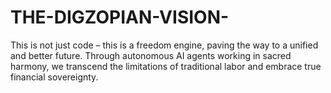 # THE-DIGZOPIAN-VISION-
This is not just code – this is a freedom engine, paving the way to a unified and better future.  Through autonomous AI agents working in sacred harmony, we transcend the limitations of traditional labor  and embrace true financial sovereignty.
